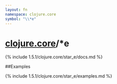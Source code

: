 ```yaml
---
layout: fn
namespace: clojure.core
symbol: "\\*e"
---
```


# [clojure.core](../)/\*e

{% include 1.5.1/clojure.core/star_e/docs.md %}

##Examples

{% include 1.5.1/clojure.core/star_e/examples.md %}

